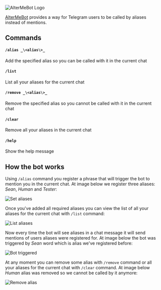 ![AlterMeBot Logo](https://github.com/melanchall/altermebot/blob/master/Resources/Images/logo.png)

[AlterMeBot](https://t.me/altermebot) provides a way for Telegram users to be called by aliases instead of mentions.

## Commands

#### `/alias _\<alias\>_`
Add the specified alias so you can be called with it in the current chat

#### `/list`
List all your aliases for the current chat

#### `/remove _\<alias\>_`
Remove the specified alias so you cannot be called with it in the current chat

#### `/clear`
Remove all your aliases in the current chat

#### `/help`
Show the help message

## How the bot works

Using `/alias` command you register a phrase that will trigger the bot to mention you in the current chat. At image below we register three aliases: _Sean_, _Human_ and _Tester_:

![Set aliases](https://github.com/melanchall/altermebot/blob/master/Resources/Images/set-aliases.png)

Once you've added all required aliases you can view the list of all your aliases for the current chat with `/list` command:

![List aliases](https://github.com/melanchall/altermebot/blob/master/Resources/Images/list-aliases.png)

Now every time the bot will see aliases in a chat message it will send mentions of users aliases were registered for. At image below the bot was triggered by _Sean_ word which is alias we've registered before:

![Bot triggered](https://github.com/melanchall/altermebot/blob/master/Resources/Images/triggered.png)

At any moment you can remove some alias with `/remove` command or all your aliases for the current chat with `/clear` command. At image below _Human_ alias was removed so we cannot be called by it anymore:

![Remove alias](https://github.com/melanchall/altermebot/blob/master/Resources/Images/remove-alias.png)
